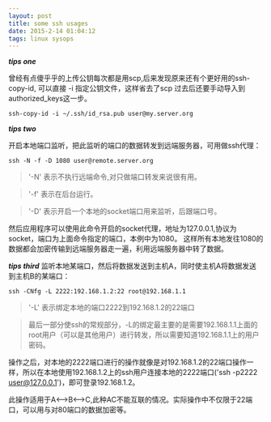 ```yaml
---
layout: post
title: some ssh usages
date: 2015-2-14 01:04:12
tags: linux sysops
---
```


***tips one***

曾经有点傻乎乎的上传公钥每次都是用scp,后来发现原来还有个更好用的ssh-copy-id,
可以直接 -i 指定公钥文件，这样省去了scp	过去后还要手动导入到authorized_keys这一步。

	ssh-copy-id -i ~/.ssh/id_rsa.pub user@my.server.org

***tips two***

开启本地端口监听，把此监听的端口的数据转发到远端服务器，可用做ssh代理：

	ssh -N -f -D 1080 user@remote.server.org

> '-N' 表示不执行远端命令,对只做端口转发来说很有用。

> '-f' 表示在后台运行。

> '-D' 表示开启一个本地的socket端口用来监听，后跟端口号。

然后应用程序可以使用此命令开启的socket代理，地址为127.0.0.1,协议为socket，端口为上面命令指定的端口，本例中为1080。
这样所有本地发往1080的数据都会加密传输到远端服务器走一遍，利用远端服务器中转了数据。


***tips third***
监听本地某端口，然后将数据发送到主机A，同时使主机A将数据发送到主机B的某端口：

	ssh -CNfg -L 2222:192.168.1.2:22 root@192.168.1.1

> '-L' 表示绑定本地的端口2222到192.168.1.2的22端口

> 最后一部分使ssh的常规部分，-L的绑定最主要的是需要192.168.1.1上面的root用户（可以是其他用户）进行转发，所以需要知道192.168.1.1上的用户密码。

操作之后，对本地的2222端口进行的操作就像是对192.168.1.2的22端口操作一样，所以在本地使用192.168.1.2上的ssh用户连接本地的2222端口('ssh -p2222 user@127.0.0.1')，即可登录192.168.1.2。

此操作适用于A<-->B<-->C,此种AC不能互联的情况。实际操作中不仅限于22端口，可以用与对80端口的数据加密等。

